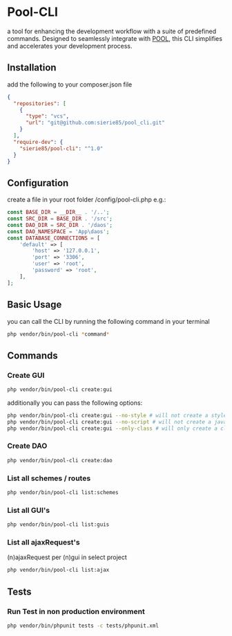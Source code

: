 # Pool-CLI

a tool for enhancing the development workflow with a suite of predefined commands.
Designed to seamlessly integrate with [POOL](https://github.com/manhart/pool), this CLI simplifies and accelerates your
development process.

## Installation

add the following to your composer.json file

```json
{
  "repositories": [
    {
      "type": "vcs",
      "url": "git@github.com:sierie85/pool_cli.git"
    }
  ],
  "require-dev": {
    "sierie85/pool-cli": "^1.0"
  }
}
```

## Configuration

create a file in your root folder /config/pool-cli.php e.g.:

```php
const BASE_DIR = __DIR__ . '/..';
const SRC_DIR = BASE_DIR . '/src';
const DAO_DIR = SRC_DIR . '/daos';
const DAO_NAMESPACE = 'App\daos';
const DATABASE_CONNECTIONS = [
    'default' => [
        'host' => '127.0.0.1',
        'port' => '3306',
        'user' => 'root',
        'password' => 'root',
    ],
];
```

## Basic Usage

you can call the CLI by running the following command in your terminal

```bash
php vendor/bin/pool-cli *command*
```

## Commands

### Create GUI

```bash
php vendor/bin/pool-cli create:gui
```

additionally you can pass the following options:

```bash
php vendor/bin/pool-cli create:gui --no-style # will not create a stylesheet file
php vendor/bin/pool-cli create:gui --no-script # will not create a javascript file
php vendor/bin/pool-cli create:gui --only-class # will only create a class file
```

### Create DAO

```bash
php vendor/bin/pool-cli create:dao
```

### List all schemes / routes

```bash
php vendor/bin/pool-cli list:schemes
```

### List all GUI's

```bash
php vendor/bin/pool-cli list:guis
```

### List all ajaxRequest's

(n)ajaxRequest per (n)gui in select project

```bash
php vendor/bin/pool-cli list:ajax
```

## Tests

### Run Test in non production environment

```bash
php vendor/bin/phpunit tests -c tests/phpunit.xml
```